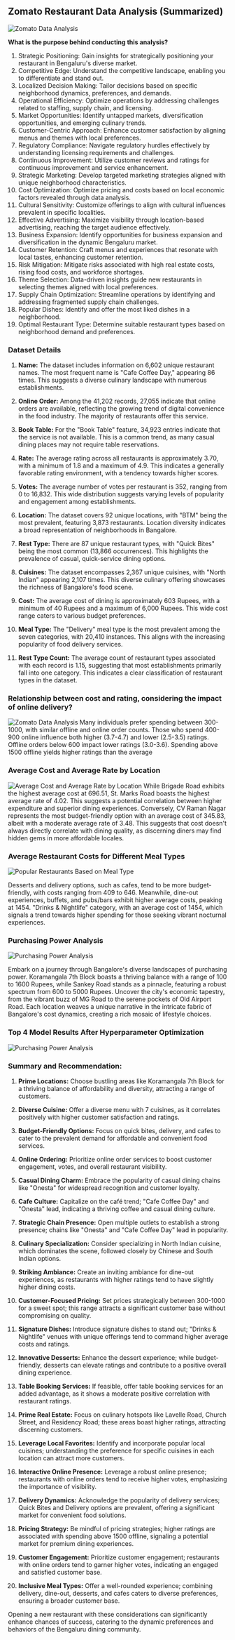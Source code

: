 ## Zomato Restaurant Data Analysis (Summarized)
![Zomato Data Analysis](https://github.com/md-sadik-hossen/Zomato-Restaurant-Data-Analysis/blob/main/images/zomato_cover.png)
<br>

**What is the purpose behind conducting this analysis?**<br>
1. Strategic Positioning: Gain insights for strategically positioning your restaurant in Bengaluru's diverse market.<br>
2. Competitive Edge: Understand the competitive landscape, enabling you to differentiate and stand out.<br>
3. Localized Decision Making: Tailor decisions based on specific neighborhood dynamics, preferences, and demands.<br>
4. Operational Efficiency: Optimize operations by addressing challenges related to staffing, supply chain, and licensing.<br>
5. Market Opportunities: Identify untapped markets, diversification opportunities, and emerging culinary trends.<br>
6. Customer-Centric Approach: Enhance customer satisfaction by aligning menus and themes with local preferences.<br>
7. Regulatory Compliance: Navigate regulatory hurdles effectively by understanding licensing requirements and challenges.<br>
8. Continuous Improvement: Utilize customer reviews and ratings for continuous improvement and service enhancement.<br>
9. Strategic Marketing: Develop targeted marketing strategies aligned with unique neighborhood characteristics.<br>
10. Cost Optimization: Optimize pricing and costs based on local economic factors revealed through data analysis.<br>
11. Cultural Sensitivity: Customize offerings to align with cultural influences prevalent in specific localities.<br>
12. Effective Advertising: Maximize visibility through location-based advertising, reaching the target audience effectively.<br>
13. Business Expansion: Identify opportunities for business expansion and diversification in the dynamic Bengaluru market.<br>
14. Customer Retention: Craft menus and experiences that resonate with local tastes, enhancing customer retention.<br>
15. Risk Mitigation: Mitigate risks associated with high real estate costs, rising food costs, and workforce shortages.<br>
16. Theme Selection: Data-driven insights guide new restaurants in selecting themes aligned with local preferences.<br>
17. Supply Chain Optimization: Streamline operations by identifying and addressing fragmented supply chain challenges.<br>
18. Popular Dishes: Identify and offer the most liked dishes in a neighborhood.<br>
19. Optimal Restaurant Type: Determine suitable restaurant types based on neighborhood demand and preferences.

### Dataset Details
1. **Name:** The dataset includes information on 6,602 unique restaurant names. The most frequent name is "Cafe Coffee Day," appearing 86 times. This suggests a diverse culinary landscape with numerous establishments.

2. **Online Order:** Among the 41,202 records, 27,055 indicate that online orders are available, reflecting the growing trend of digital convenience in the food industry. The majority of restaurants offer this service.

3. **Book Table:** For the "Book Table" feature, 34,923 entries indicate that the service is not available. This is a common trend, as many casual dining places may not require table reservations.

4. **Rate:** The average rating across all restaurants is approximately 3.70, with a minimum of 1.8 and a maximum of 4.9. This indicates a generally favorable rating environment, with a tendency towards higher scores.

5. **Votes:** The average number of votes per restaurant is 352, ranging from 0 to 16,832. This wide distribution suggests varying levels of popularity and engagement among establishments.

6. **Location:** The dataset covers 92 unique locations, with "BTM" being the most prevalent, featuring 3,873 restaurants. Location diversity indicates a broad representation of neighborhoods in Bangalore.

7. **Rest Type:** There are 87 unique restaurant types, with "Quick Bites" being the most common (13,866 occurrences). This highlights the prevalence of casual, quick-service dining options.

8. **Cuisines:** The dataset encompasses 2,367 unique cuisines, with "North Indian" appearing 2,107 times. This diverse culinary offering showcases the richness of Bangalore's food scene.

9. **Cost:** The average cost of dining is approximately 603 Rupees, with a minimum of 40 Rupees and a maximum of 6,000 Rupees. This wide cost range caters to various budget preferences.

10. **Meal Type:** The "Delivery" meal type is the most prevalent among the seven categories, with 20,410 instances. This aligns with the increasing popularity of food delivery services.

11. **Rest Type Count:** The average count of restaurant types associated with each record is 1.15, suggesting that most establishments primarily fall into one category. This indicates a clear classification of restaurant types in the dataset.


### Relationship between cost and rating, considering the impact of online delivery? <br>

![Zomato Data Analysis](https://github.com/md-sadik-hossen/Zomato-Restaurant-Data-Analysis/blob/main/images/11%20Cost%20vs%20Rate%20with%20Online%20Order.png)
Many individuals prefer spending between 300-1000, with similar offline and online order counts. Those who spend 400-900 online influence both higher (3.7-4.7) and lower (2.5-3.5) ratings. Offline orders below 600 impact lower ratings (3.0-3.6). Spending above 1500 offline yields higher ratings than the average
<br>

### Average Cost and Average Rate by Location <br>

![Average Cost and Average Rate by Location](https://github.com/md-sadik-hossen/Zomato-Restaurant-Data-Analysis/blob/main/images/1.2%20Average%20Cost%20and%20Average%20Rate%20by%20Location.png)
While Brigade Road exhibits the highest average cost at 696.51, St. Marks Road boasts the highest average rate of 4.02. This suggests a potential correlation between higher expenditure and superior dining experiences. Conversely, CV Raman Nagar represents the most budget-friendly option with an average cost of 345.83, albeit with a moderate average rate of 3.48. This suggests that cost doesn't always directly correlate with dining quality, as discerning diners may find hidden gems in more affordable locales.
<br>

### Average Restaurant Costs for Different Meal Types
![Popular Restaurants Based on Meal Type](https://github.com/md-sadik-hossen/Zomato-Restaurant-Data-Analysis/blob/main/images/1.6%20Average%20Restaurant%20Costs%20for%20Different%20Meal%20Types.png)

Desserts and delivery options, such as cafes, tend to be more budget-friendly, with costs ranging from 409 to 646. Meanwhile, dine-out experiences, buffets, and pubs/bars exhibit higher average costs, peaking at 1454. "Drinks & Nightlife" category, with an average cost of 1454, which signals a trend towards higher spending for those seeking vibrant nocturnal experiences.


### Purchasing Power Analysis <br>

![Purchasing Power Analysis](https://github.com/md-sadik-hossen/Zomato-Restaurant-Data-Analysis/blob/main/images/1.3%20Purchasing%20Power%20Analysis.png)

Embark on a journey through Bangalore's diverse landscapes of purchasing power. Koramangala 7th Block boasts a thriving balance with a range of 100 to 1600 Rupees, while Sankey Road stands as a pinnacle, featuring a robust spectrum from 600 to 5000 Rupees. Uncover the city's economic tapestry, from the vibrant buzz of MG Road to the serene pockets of Old Airport Road. Each location weaves a unique narrative in the intricate fabric of Bangalore's cost dynamics, creating a rich mosaic of lifestyle choices.<br>


### Top 4 Model Results After Hyperparameter Optimization <br>

![Purchasing Power Analysis](https://github.com/md-sadik-hossen/Zomato-Restaurant-Data-Analysis/blob/main/images/Hypertuning_pred.JPG)


### Summary and Recommendation:<br>

1. **Prime Locations:** Choose bustling areas like Koramangala 7th Block for a thriving balance of affordability and diversity, attracting a range of customers.

2. **Diverse Cuisine:** Offer a diverse menu with 7 cuisines, as it correlates positively with higher customer satisfaction and ratings.

3. **Budget-Friendly Options:** Focus on quick bites, delivery, and cafes to cater to the prevalent demand for affordable and convenient food services.

4. **Online Ordering:** Prioritize online order services to boost customer engagement, votes, and overall restaurant visibility.

5. **Casual Dining Charm:** Embrace the popularity of casual dining chains like "Onesta" for widespread recognition and customer loyalty.

6. **Cafe Culture:** Capitalize on the café trend; "Cafe Coffee Day" and "Onesta" lead, indicating a thriving coffee and casual dining culture.

7. **Strategic Chain Presence:** Open multiple outlets to establish a strong presence; chains like "Onesta" and "Cafe Coffee Day" lead in popularity.

8. **Culinary Specialization:** Consider specializing in North Indian cuisine, which dominates the scene, followed closely by Chinese and South Indian options.

9. **Striking Ambiance:** Create an inviting ambiance for dine-out experiences, as restaurants with higher ratings tend to have slightly higher dining costs.

10. **Customer-Focused Pricing:** Set prices strategically between 300-1000 for a sweet spot; this range attracts a significant customer base without compromising on quality.

11. **Signature Dishes:** Introduce signature dishes to stand out; "Drinks & Nightlife" venues with unique offerings tend to command higher average costs and ratings.

12. **Innovative Desserts:** Enhance the dessert experience; while budget-friendly, desserts can elevate ratings and contribute to a positive overall dining experience.

13. **Table Booking Services:** If feasible, offer table booking services for an added advantage, as it shows a moderate positive correlation with restaurant ratings.

14. **Prime Real Estate:** Focus on culinary hotspots like Lavelle Road, Church Street, and Residency Road; these areas boast higher ratings, attracting discerning customers.

15. **Leverage Local Favorites:** Identify and incorporate popular local cuisines; understanding the preference for specific cuisines in each location can attract more customers.

16. **Interactive Online Presence:** Leverage a robust online presence; restaurants with online orders tend to receive higher votes, emphasizing the importance of visibility.

17. **Delivery Dynamics:** Acknowledge the popularity of delivery services; Quick Bites and Delivery options are prevalent, offering a significant market for convenient food solutions.

18. **Pricing Strategy:** Be mindful of pricing strategies; higher ratings are associated with spending above 1500 offline, signaling a potential market for premium dining experiences.

19. **Customer Engagement:** Prioritize customer engagement; restaurants with online orders tend to garner higher votes, indicating an engaged and satisfied customer base.

20. **Inclusive Meal Types:** Offer a well-rounded experience; combining delivery, dine-out, desserts, and cafes caters to diverse preferences, ensuring a broader customer base.

Opening a new restaurant with these considerations can significantly enhance chances of success, catering to the dynamic preferences and behaviors of the Bengaluru dining community.
